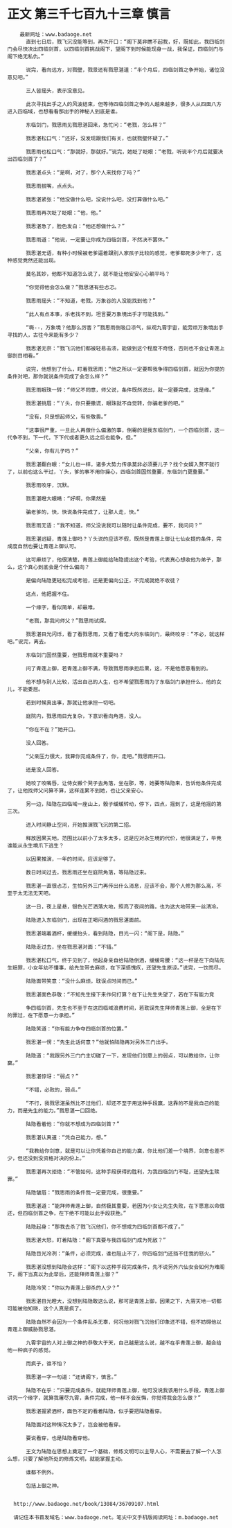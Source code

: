 # 正文 第三千七百九十三章 慎言
        最新网址：www.badaoge.net
          直到七日后，戮飞沉没能等到，再次开口：“阁下莫非瞧不起我，好，既如此，我四临剑门会尽快决出四临剑首，以四临剑首挑战阁下，望阁下到时候能现身一战，我保证，四临剑门与阁下绝无私仇。”
      
          说完，看向远方，对戮壁，戮景还有戮思湛道：“半个月后，四临剑首之争开始，诸位没意见吧。”
      
          三人皆摇头，表示没意见。
      
          此次寻找出手之人的风波结束，但等待四临剑首之争的人越来越多，很多人从四面八方进入四临域，也想看看那出手的神秘人到底是谁。
      
          东临剑门，戮思雨见戮思湛回来，急忙问：“老戮，怎么样？”
      
          戮思湛松口气：“还好，没发现跟我们有关，也就戮壁怀疑了。”
      
          戮思雨也松口气：“那就好，那就好。”说完，她眨了眨眼：“老戮，听说半个月后就要决出四临剑首了？”
      
          戮思湛点头：“是啊，对了，那个人来找你了吗？”
      
          戮思雨抿嘴，点点头。
      
          戮思湛紧张：“他没做什么吧，没说什么吧，没打算做什么吧。”
      
          戮思雨再次眨了眨眼：“他，他。”
      
          戮思湛急了，脸色发白：“他还想做什么？”
      
          戮思雨道：“他说，一定要让你成为四临剑首，不然决不罢休。”
      
          戮思湛无语，有种小时候被老爹逼着跟别人家孩子比较的感觉，老爹都死多少年了，这种感觉竟然还能出现。
      
          莫名其妙，他都不知道怎么说了，就不能让他安安心心躺平吗？
      
          “你觉得他会怎么做？”戮思湛有些忐忑。
      
          戮思雨摇头：“不知道，老戮，万象谷的人没能找到他？”
      
          “此人有点本事，乐老找不到，坦言要万象境出手才可能找到。”
      
          “嘶--，万象境？他那么厉害？”戮思雨倒吸口凉气，纵观九霄宇宙，能劳烦万象境出手寻找的人，古往今来能有多少？
      
          戮思湛无奈：“戮飞沉他们都被轻易击溃，能做到这个程度不奇怪，否则也不会让青莲上御刮目相看。”
      
          说完，他想到了什么，盯着戮思雨：“他之所以一定要帮我争得四临剑首，就因为你提的条件对吧，那你就说条件完成了会怎么样？”
      
          戮思雨眼珠一转：“师父不同意，师父说，条件既然说出，就一定要完成，这是缘。”
      
          戮思湛挑眉：“丫头，你只要撒谎，眼珠就不自觉转，你骗老爹的吧。”
      
          “没有，只是想起师父，有些敬畏。”
      
          “这事很严重，一旦此人再做什么偏激的事，倒霉的是我东临剑门，一个四临剑首，这一代争不到，下一代，下下代或者更久远之后也能争，但。”
      
          “父亲，你有儿子吗？”
      
          戮思湛翻白眼：“女儿也一样，诸多大势力传承莫非必须要儿子？找个女婿入赘不就行了，以前也这么干过，丫头，爹的事不用你操心，四临剑首固然重要，东临剑门更重要。”
      
          戮思雨咬牙，沉默。
      
          戮思湛瞪大眼睛：“好啊，你果然是
      
          骗老爹的，快，快说条件完成了，让那人走，快。”
      
          戮思雨无语：“我不知道，师父没说我可以随时让条件完成，要不，我问问？”
      
          戮思湛迟疑，青莲上御吗？丫头说的应该不假，既然是青莲上御让七仙女提的条件，完成度自然也要让青莲上御认可。
      
          这可麻烦了，他很清楚，青莲上御能给陆隐提出这个考验，代表真心想收他为弟子，那么，这个真心到底会是个什么偏向？
      
          是偏向陆隐更轻松完成考验，还是更偏向公正，不完成就绝不收徒？
      
          这点，他把握不住。
      
          一个缘字，看似简单，却最难。
      
          “老戮，那我问师父？”戮思雨试探。
      
          戮思湛目光闪烁，看了看戮思雨，又看了看偌大的东临剑门，最终咬牙：“不必，就这样吧。”说完，离去。
      
          东临剑门固然重要，但戮思雨就不重要吗？
      
          问了青莲上御，若青莲上御不满，导致戮思雨承担后果，这，不是他愿意看到的。
      
          他不想与别人比较，活出自己的人生，也不希望戮思雨为了东临剑门承担什么，他的女儿，不能委屈。
      
          若到时候真出事，那就让他承担一切吧。
      
          庭院内，戮思雨目光复杂，下意识看向角落，没人。
      
          “你在不在？”她开口。
      
          没人回答。
      
          “父亲压力很大，我算你完成条件了，你，走吧。”戮思雨开口。
      
          还是没人回答。
      
          她咬了咬嘴唇，让侍女搬个凳子去角落，坐在那，等，她要等陆隐来，告诉他条件完成了，让他找师父问算不算，这样连累不到她，也让父亲安心。
      
          另一边，陆隐在四临域一座山上，骰子缓缓转动，停下，四点，摇到了，这是他摇的第三次。
      
          进入时间静止空间，开始推演戮飞沉的第二招。
      
          释放因果天地，范围比以前小了太多太多，这是应对永生境的代价，他很满足了，毕竟谁能从永生境爪下逃生？
      
          以因果推演，一年的时间，应该足够了。
      
          数日时间过去，戮思雨还坐在庭院角落，等陆隐过来。
      
          戮思湛一直很忐忑，生怕另外三门再传出什么消息，应该不会，那个人修为那么高，不至于太无法无天吧。
      
          这一日，夜上星悬，银色光芒洒落大地，照亮了夜间的路，也为这大地带来一丝清冷。
      
          陆隐进入东临剑门，出现在正喝闷酒的戮思湛面前。
      
          戮思湛端着酒杯，缓缓抬头，看到陆隐，目光一闪：“阁下是，陆隐。”
      
          陆隐走过去，坐在戮思湛对面：“不错。”
      
          戮思湛松口气，终于见到了，他起身亲自给陆隐倒酒，缓缓弯腰：“这一杯是在下向陆先生赔罪，小女年幼不懂事，给先生带去麻烦，在下深感愧疚，还望先生原谅。”说完，一饮而尽。
      
          陆隐面带笑意：“没什么麻烦，耽误点时间而已。”
      
          戮思湛面色恭敬：“不知先生接下来作何打算？在下让先生失望了，若在下有能力竞
      
          争四临剑首，先生也不至于在这四临域浪费时间，若耽误先生拜师青莲上御，全是在下的罪过，在下愿意一力承担。”
      
          陆隐笑道：“你有能力争夺四临剑首的位置。”
      
          戮思湛一愣：“先生此话何意？”他就怕陆隐再对另外三门出手。
      
          陆隐道：“我跟另外三门门主切磋了一下，发现他们剑意上的弱点，可以教给你，让你赢。”
      
          戮思湛惊讶：“弱点？”
      
          “不错，必败的，弱点。”
      
          “不行，我戮思湛虽然比不过他们，却还不至于用这种手段赢，这靠的不是我自己的能力，而是先生的能力。”戮思湛一口回绝。
      
          陆隐看着他：“你就不想成为四临剑首？”
      
          戮思湛认真道：“凭自己能力，想。”
      
          “我教给你剑意，就是可以让你凭着你自己的能力赢，你比他们差一个境界，剑意也差不少，但还没到没资格对决的份上。”
      
          戮思湛再次拒绝：“不管如何，这种手段获得的胜利，为我四临剑门不耻，还望先生赎罪。”
      
          陆隐皱眉：“戮思雨的条件我一定要完成，很重要。”
      
          戮思湛道：“能拜师青莲上御，自然极其重要，若因为小女让先生失败，在下愿意以命偿还，但四临剑首之争，在下绝不可能以此手段获胜。”
      
          陆隐起身：“那我去杀了戮飞沉他们，你不想成为四临剑首都不成了。”
      
          戮思湛大怒，盯着陆隐：“阁下真要与我四临剑门成为死敌？”
      
          陆隐目光冷冽：“条件，必须完成，谁也阻止不了，你四临剑门还挡不住我的怒火。”
      
          戮思湛没想到陆隐会这样：“阁下以这种手段完成条件，先不说另外六仙女会如何为难阁下，阁下当真以为此举后，还能拜师青莲上御？”
      
          陆隐冷笑：“你以为青莲上御杀的人少？”
      
          戮思湛目光瞪大，没想到陆隐敢这么说，那可是青莲上御，因果之下，九霄天地一切都可能被他知晓，这个人真是疯了。
      
          陆隐自然不会因为一个条件乱杀无辜，何况他对戮飞沉他们印象还不错，但不妨碍他以青莲上御威胁戮思湛。
      
          九霄宇宙的人对上御之神的恭敬大于天，自己越是这么说，越不在乎青莲上御，越会给他一种疯子的感觉。
      
          而疯子，谁不怕？
      
          戮思湛一字一句道：“还请阁下，慎言。”
      
          陆隐不在乎：“只要完成条件，就能拜师青莲上御，他可没说我该用什么手段，青莲上御讲究一个缘字，就算我屠尽九霄，条件完成，他一样不会反悔，你觉得我会怎么做？”
      
          戮思湛握紧酒杯，面色不定的看着陆隐，似乎要把陆隐看穿。
      
          陆隐面对这种情况太多了，岂会被他看穿。
      
          要说看穿，也是陆隐看穿他。
      
          王文为陆隐在思想上奠定了一个基础，修炼文明可以主导人心，不需要去了解一个人怎么想，只要了解他所处的修炼文明，就能掌握主动。
      
          谁都不例外。
      
          包括上御之神。
      
      
      http://www.badaoge.net/book/13084/36709107.html
      
      请记住本书首发域名：www.badaoge.net。笔尖中文手机版阅读网址：m.badaoge.net